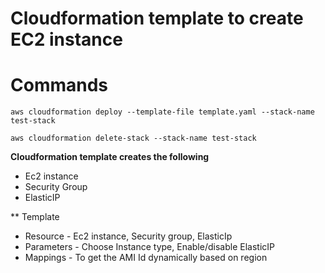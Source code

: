 # Cloudformation template to create EC2 instance

# Commands
```
aws cloudformation deploy --template-file template.yaml --stack-name test-stack

aws cloudformation delete-stack --stack-name test-stack
```

**Cloudformation template creates the following**
* Ec2 instance
* Security Group
* ElasticIP

** Template
* Resource - Ec2 instance, Security group, ElasticIp
* Parameters - Choose Instance type, Enable/disable ElasticIP
* Mappings - To get the AMI Id dynamically based on region 

